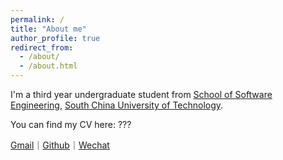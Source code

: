 ```yaml
---
permalink: /
title: "About me"
author_profile: true
redirect_from: 
  - /about/
  - /about.html
---
```

I'm a third year undergraduate student from [School of Software Engineering](https://www2.scut.edu.cn/sse/), [South China University of Technology](https://www.scut.edu.cn/new/).

You can find my CV here: ???

[Gmail](Daniellin040608@gmail.com)｜[Github](https://github.com/NorthXyRan)｜[Wechat](../images/wechat.jpg)
